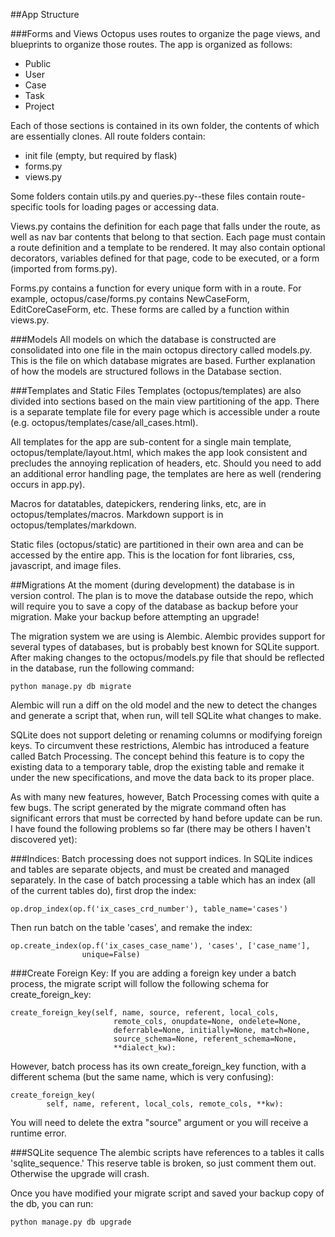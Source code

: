 ##App Structure

###Forms and Views
Octopus uses routes to organize the page views, and blueprints to organize those
routes. The app is organized as follows:

* Public
* User
* Case
* Task
* Project

Each of those sections is contained in its own folder, the contents of which
are essentially clones. All route folders contain:

* init file (empty, but required by flask)
* forms.py
* views.py

Some folders contain utils.py and queries.py--these files contain route-specific
tools for loading pages or accessing data.

Views.py contains the definition for each page that falls under the route, as 
well as nav bar contents that belong to that section. Each page must contain a 
route definition and a template to be rendered. It may also contain optional 
decorators, variables defined for that page, code to be executed, or a form 
(imported from forms.py). 

Forms.py contains a function for every unique form with in a route. For example,
octopus/case/forms.py contains NewCaseForm, EditCoreCaseForm, etc. These forms
are called by a function within views.py.

###Models
All models on which the database is constructed are consolidated into one file
in the main octopus directory called models.py. This is the file on which 
database migrates are based. Further explanation of how the models are 
structured follows in the Database section.

###Templates and Static Files
Templates (octopus/templates) are also divided into sections based on the main
view partitioning of the app. There is a separate template file for every page
which is accessible under a route (e.g. octopus/templates/case/all_cases.html).

All templates for the app are sub-content for a single main template, 
octopus/template/layout.html, which makes the app look consistent and precludes
the annoying replication of headers, etc. Should you need to add an additional 
error handling page, the templates are here as well (rendering occurs in 
app.py).

Macros for datatables, datepickers, rendering links, etc, are in 
octopus/templates/macros. Markdown support is in octopus/templates/markdown.

Static files (octopus/static) are partitioned in their own area and can be 
accessed by the entire app. This is the location for font libraries, css, 
javascript, and image files.










<!-- _________________Migration Section______________ -->

##Migrations
At the moment (during development) the database is in version control. The plan
is to move the database outside the repo, which will require you to save a 
copy of the database as backup before your migration. 
Make your backup before attempting an upgrade!

The migration system we are using is Alembic. Alembic provides support for
several types of databases, but is probably best known for SQLite support.
After making changes to the octopus/models.py file that should be reflected
in the database, run the following command:

    python manage.py db migrate

Alembic will run a diff on the old model and the new to detect the changes and 
generate a script that, when run, will tell SQLite what changes to make.

SQLite does not support deleting or renaming columns or modifying foreign keys. 
To circumvent these restrictions, Alembic has introduced a feature called 
Batch Processing. The concept behind this feature is to copy the existing 
data to a temporary table, drop the existing table and remake it under 
the new specifications, and move the data back to its proper place. 

As with many new features, however, Batch Processing comes with quite a few 
bugs. The script generated by the migrate command often has significant errors
that must be corrected by hand before update can be run. I have found the 
following problems so far (there may be others I haven't discovered yet):

###Indices:
  Batch processing does not support indices. In SQLite indices and tables are 
  separate objects, and must be created and managed separately. In the case of 
  batch processing a table which has an index (all of the current tables do),
  first drop the index:
  
  
    op.drop_index(op.f('ix_cases_crd_number'), table_name='cases')
    
  Then run batch on the table 'cases', and remake the index:
  
    op.create_index(op.f('ix_cases_case_name'), 'cases', ['case_name'],
                    unique=False)
                    
###Create Foreign Key:
  If you are adding a foreign key under a batch process, the migrate script
  will follow the following schema for create_foreign_key:
  
  
    create_foreign_key(self, name, source, referent, local_cols,
                           remote_cols, onupdate=None, ondelete=None,
                           deferrable=None, initially=None, match=None,
                           source_schema=None, referent_schema=None,
                           **dialect_kw):
       
  However, batch process has its own create_foreign_key function, with a 
  different schema (but the same name, which is very confusing):
  
    create_foreign_key(
            self, name, referent, local_cols, remote_cols, **kw):
            
  You will need to delete the extra "source" argument or you will receive a 
  runtime error.
  
###SQLite sequence
  The alembic scripts have references to a tables it calls 'sqlite_sequence.' 
  This reserve table is broken, so just comment them out. Otherwise the
  upgrade will crash.
  
Once you have modified your migrate script and saved your backup copy of the db,
you can run:

    python manage.py db upgrade
    